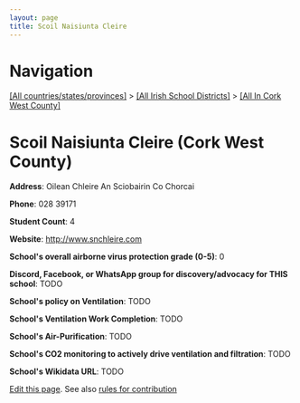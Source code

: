 ```yaml
---
layout: page
title: Scoil Naisiunta Cleire
---
```

# Navigation

[[All countries/states/provinces]](../../..) > [[All Irish School Districts]](../..) > [[All In Cork West County]](..)

# Scoil Naisiunta Cleire (Cork West County)

**Address**: Oilean Chleire An Sciobairin Co Chorcai

**Phone**: 028 39171

**Student Count**: 4

**Website**: <http://www.snchleire.com>

**School's overall airborne virus protection grade (0-5)**: 0

**Discord, Facebook, or WhatsApp group for discovery/advocacy for THIS school**: TODO

**School's policy on Ventilation**: TODO

**School's Ventilation Work Completion**: TODO

**School's Air-Purification**: TODO

**School's CO2 monitoring to actively drive ventilation and filtration**: TODO

**School's Wikidata URL**: TODO


[Edit this page](https://github.com/ventilate-schools/Ireland/edit/main/./Cork_West_County/Scoil_Naisiunta_Cleire.md). See also [rules for contribution](../../../contribution-rules/)